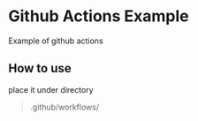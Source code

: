 # Github Actions Example
Example of github actions

## How to use

place it under directory

> .github/workflows/
